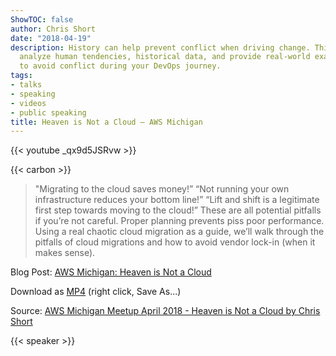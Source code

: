 ```yaml
---
ShowTOC: false
author: Chris Short
date: "2018-04-19"
description: History can help prevent conflict when driving change. This talk will
  analyze human tendencies, historical data, and provide real-world examples of how
  to avoid conflict during your DevOps journey.
tags:
- talks
- speaking
- videos
- public speaking
title: Heaven is Not a Cloud — AWS Michigan
---
```


{{< youtube _qx9d5JSRvw >}}

{{< carbon >}}

> "Migrating to the cloud saves money!” “Not running your own infrastructure reduces your bottom line!” “Lift and shift is a legitimate first step towards moving to the cloud!” These are all potential pitfalls if you’re not careful. Proper planning prevents piss poor performance. Using a real chaotic cloud migration as a guide, we’ll walk through the pitfalls of cloud migrations and how to avoid vendor lock-in (when it makes sense).

Blog Post: [AWS Michigan: Heaven is Not a Cloud](/aws-michigan-heaven-is-not-a-cloud/)

Download as [MP4](https://cdn.chrisshort.net/chrisshort/AWS-Michigan-Meetup-April%202018-Heaven-is-Not-a-Cloud-by-Chris-Short.mp4) (right click, Save As...)

Source: [AWS Michigan Meetup April 2018 - Heaven is Not a Cloud by Chris Short](https://youtu.be/_qx9d5JSRvw)

{{< speaker >}}
